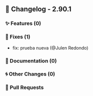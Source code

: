 ## 🚀 Changelog - 2.90.1

### ✨ Features (0)

### 🐛 Fixes (1)
- fix: prueba nueva (@Julen Redondo)
### 📖 Documentation (0)

### 🌀 Other Changes (0)

### 🔗 Pull Requests

